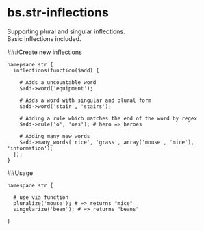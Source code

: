 bs.str-inflections
==================

Supporting plural and singular inflections.  
Basic inflections included.

###Create new inflections

    namepsace str {
      inflections(function($add) {
        
        # Adds a uncountable word
        $add->word('equipment');
        
        # Adds a word with singular and plural form 
        $add->word('stair', 'stairs');
        
        # Adding a rule which matches the end of the word by regex
        $add->rule('o', 'oes'); # hero => heroes
        
        # Adding many new words
        $add->many_words('rice', 'grass', array('mouse', 'mice'), 'information');
      });
    }
    
##Usage

    namespace str {
      
      # use via function
      pluralize('mouse'); # => returns "mice"
      singularize('bean'); # => returns "beans"
      
    }